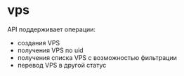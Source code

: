 # vps

API поддерживает операции:
- создания VPS
- получения VPS по uid
- получения списка VPS с возможностью фильтрации
- перевод VPS в другой статус